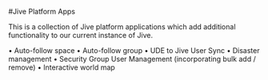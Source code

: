 #Jive Platform Apps

This is a collection of Jive platform applications which add additional functionality to our current instance of Jive.

•	Auto-follow space
•	Auto-follow group
•	UDE to Jive User Sync
•	Disaster management
•	Security Group User Management (incorporating bulk add / remove)
•	Interactive world map

